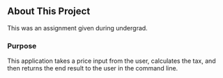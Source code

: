 ## About This Project
This was an assignment given during undergrad.

### Purpose
This application takes a price input from the user, calculates the tax, and then returns the end result to the user in the command line.

